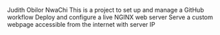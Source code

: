 Judith Obilor
NwaChi
This is a project to set up and manage a GitHub workflow
Deploy and configure a live NGINX web server
Serve a custom webpage accessible from the internet with server IP 
